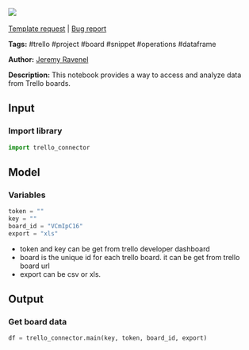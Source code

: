 <a href="https://app.naas.ai/user-redirect/naas/downloader?url=https://raw.githubusercontent.com/jupyter-naas/awesome-notebooks/master/Trello/Trello_Get_board_data.ipynb" target="_parent"><img src="https://naasai-public.s3.eu-west-3.amazonaws.com/open_in_naas.svg"/></a><br><br><a href="https://github.com/jupyter-naas/awesome-notebooks/issues/new?assignees=&labels=&template=template-request.md&title=Tool+-+Action+of+the+notebook+">Template request</a> | <a href="https://github.com/jupyter-naas/awesome-notebooks/issues/new?assignees=&labels=bug&template=bug_report.md&title=Trello+-+Get+board+data:+Error+short+description">Bug report</a>

**Tags:** #trello #project #board #snippet #operations #dataframe

**Author:** [Jeremy Ravenel](https://www.linkedin.com/in/ACoAAAJHE7sB5OxuKHuzguZ9L6lfDHqw--cdnJg/)

**Description:** This notebook provides a way to access and analyze data from Trello boards.

## Input

### Import library


```python
import trello_connector
```

## Model

### Variables


```python
token = ""
key = ""
board_id = "VCmIpC16"
export = "xls"
```

- token and key can be get from trello developer dashboard 
- board is the unique id for each trello board. it can be get from trello board url
- export can be csv or xls.

## Output

### Get board data


```python
df = trello_connector.main(key, token, board_id, export)
```
